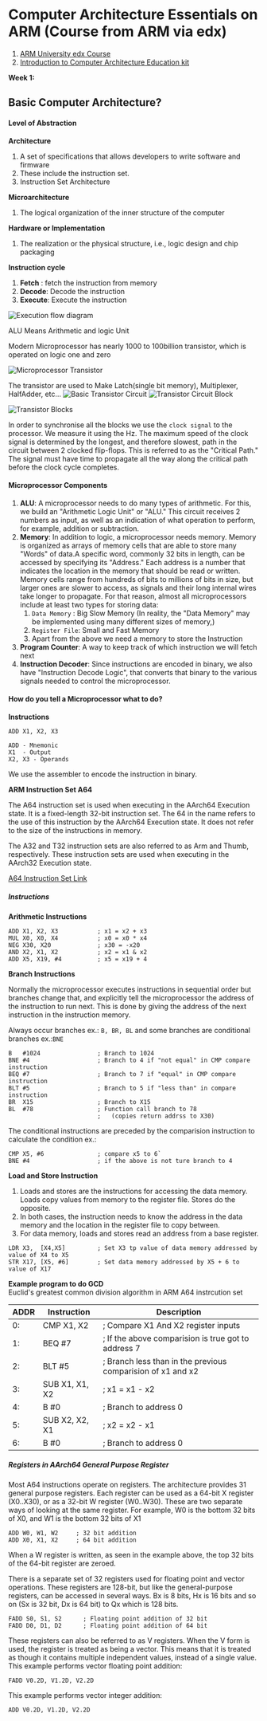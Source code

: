# Computer Architecture Essentials on ARM (Course from ARM via edx)
1. [ARM University edx Course](https://www.arm.com/resources/education/online-courses)
2. [Introduction to Computer Architecture Education kit](https://github.com/arm-university/Introduction-to-Computer-Architecture-Education-Kit?tab=readme-ov-file)

**Week 1:**  
## Basic Computer Architecture?
#### Level of Abstraction
**Architecture**  
1. A set of specifications that allows developers to write software and firmware
2. These include the instruction set.
3. Instruction Set Architecture  

**Microarchitecture**  
1. The logical organization of the inner structure of the computer  

**Hardware or Implementation**  
1. The realization or the physical structure, i.e., logic design and chip packaging


**Instruction cycle**  
1. **Fetch** : fetch the instruction from memory
2. **Decode**: Decode the instruction
3. **Execute**: Execute the instruction

![Execution flow diagram](./img/AC_basicExecutionFlow.png)

ALU Means Arithmetic and logic Unit

Modern Microprocessor has nearly 1000 to 100billion transistor, which is operated on logic one and zero

![Microprocessor Transistor](./img/AC_transistor.png)

The transistor are used to Make Latch(single bit memory), Multiplexer, HalfAdder, etc...
![Basic Transistor Circuit](./img/AC_Transisotr_cir.png)
![Transistor Circuit Block](./img/AC_Transisotr_cir_block.png)


![Transistor Blocks](./img/AC_Block.png)

In order to synchronise all the blocks we use the `clock signal` to the processor. We measure it using the Hz.
The maximum speed of the clock signal is determined by the longest, and therefore slowest,
path in the circuit between 2 clocked flip-flops.
This is referred to as the "Critical Path."
The signal must have time to propagate all the way along the critical path
before the clock cycle completes.


#### Microprocessor Components
1. **ALU**:  A microprocessor needs to do many types of arithmetic. For this, we build an "Arithmetic Logic Unit" or "ALU." This circuit receives 2 numbers as input, as well as an indication of what operation to perform, for example, addition or subtraction. 
2. **Memory**: In addition to logic, a microprocessor needs memory. Memory is organized as arrays of memory cells that are able to store many "Words" of data.A specific word, commonly 32 bits in length, can be accessed by specifying its "Address." Each address is a number that indicates the location in the memory that should be read or written.
Memory cells range from hundreds of bits to millions of bits in size,
but larger ones are slower to access, as signals and their long internal wires take longer to propagate. For that reason, almost all microprocessors include at least two types for storing data:
    1. `Data Memory` : Big Slow Memory (In reality, the "Data Memory" may be implemented using many different sizes of memory,)
    2. `Register File`: Small and Fast Memory
    3. Apart from the above we need a memory to store the Instruction
3. **Program Counter**: A way to keep track of which instruction we will fetch next
4. **Instruction Decoder**: Since instructions are encoded in binary, we also have "Instruction Decode Logic", that converts that binary to the various signals needed to control the microprocessor.

#### How do you tell a Microprocessor what to do?

**Instructions**  

```ASM
ADD X1, X2, X3
```

```
ADD - Mnemonic
X1  - Output
X2, X3 - Operands
```
We use the assembler to encode the instruction in binary.


**ARM Instruction Set A64**

The A64 instruction set is used when executing in the AArch64 Execution state. It is a fixed-length 32-bit instruction set. The 64 in the name refers to the use of this instruction by the AArch64 Execution state. It does not refer to the size of the instructions in memory.

The A32 and T32 instruction sets are also referred to as Arm and Thumb, respectively. These instruction sets are used when executing in the AArch32 Execution state.

[A64 Instruction Set Link](https://developer.arm.com/documentation/102374/latest/)

##### Instructions

**Arithmetic Instructions**
```ASM
ADD X1, X2, X3           ; x1 = x2 + x3
MUL X0, X0, X4           ; x0 = x0 * x4
NEG X30, X20             ; x30 = -x20
AND X2, X1, X2           ; x2 = x1 & x2
ADD X5, X19, #4          ; x5 = x19 + 4
```
**Branch Instructions**  

Normally the microprocessor executes instructions in sequential order but branches change that, and explicitly tell the microprocessor the address of the instruction to run next.
This is done by giving the address of the next instruction in the instruction memory.

Always occur branches ex.: `B, BR, BL` and some branches are conditional branches ex.:`BNE`

```ASM
B   #1024                ; Branch to 1024
BNE #4                   ; Branch to 4 if "not equal" in CMP compare instruction
BEQ #7                   ; Branch to 7 if "equal" in CMP compare instruction
BLT #5                   ; Branch to 5 if "less than" in compare instruction
BR  X15                  ; Branch to X15
BL  #78                  ; Function call branch to 78
                         ;   (copies return addrss to X30)
```
The conditional instructions are preceded by the comparision instruction to calculate the condition ex.: 
```ASM
CMP X5, #6               ; compare x5 to 6`
BNE #4                   ; if the above is not ture branch to 4
```

**Load and Store Instruction**

1. Loads and stores are the instructions for accessing the data memory.
Loads copy values from memory to the register file. Stores do the opposite.  
2. In both cases, the instruction needs to know the address in the data memory
and the location in the register file to copy between.
3. For data memory, loads and stores read an address from a base register.

```ASM 
LDR X3,  [X4,X5]         ; Set X3 tp value of data memory addressed by value of X4 to X5
STR X17, [X5, #6]        ; Set data memory addressed by X5 + 6 to value of X17
```

**Example program to do GCD**   
Euclid's greatest common division algorithm in ARM A64 instrcution set

| ADDR | Instruction       | Description |
| ---- | -------------     |  ----------- |
| 0:   | CMP   X1, X2      | ; Compare X1 And X2 register inputs |
| 1:   | BEQ   #7          | ; If the above comparision is true got to address 7 |
| 2:   | BLT   #5          | ; Branch less than in the previous comparision of x1 and x2 |
| 3:   | SUB   X1, X1, X2  | ; x1 = x1 - x2 |
| 4:   | B     #0          | ; Branch to address 0 |
| 5:   | SUB   X2, X2, X1  | ; x2 = x2 - x1 |
| 6:   | B     #0          | ; Branch to address 0 |


##### **Registers in AArch64 General Purpose Register**  
Most A64 instructions operate on registers. The architecture provides 31 general purpose registers.
Each register can be used as a 64-bit X register (X0..X30), or as a 32-bit W register (W0..W30).
These are two separate ways of looking at the same register. For example, W0 is the bottom 32 bits of X0, and W1 is the bottom 32 bits of X1

```ASM
ADD W0, W1, W2     ; 32 bit addition
ADD X0, X1, X2     ; 64 bit addition
```

When a W register is written, as seen in the example above, the top 32 bits of the 64-bit register are zeroed.

There is a separate set of 32 registers used for floating point and vector operations. These registers are 128-bit, but like the general-purpose registers, can be accessed in several ways. Bx is 8 bits, Hx is 16 bits and so on (Sx is 32 bit, Dx is 64 bit) to Qx which is 128 bits.

```ASM
FADD S0, S1, S2      ; Floating point addition of 32 bit
FADD D0, D1, D2      ; Floating point addition of 64 bit
```
These registers can also be referred to as V registers. When the V form is used, the register is treated as being a vector. This means that it is treated as though it contains multiple independent values, instead of a single value. This example performs vector floating point addition:
```ASM
FADD V0.2D, V1.2D, V2.2D
```
This example performs vector integer addition:
```ASM
ADD V0.2D, V1.2D, V2.2D
```
